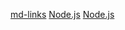 [md-links](https://github.com/Laboratoria/bootcamp/assets/12631491/fc6bc380-7824-4fab-ab8f-7ab53cd9d0e4)
[Node.js](https://nodejs.org/es/)
[Node.js](www.google.com)
